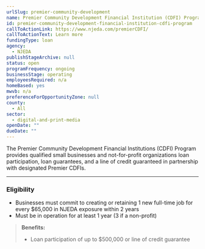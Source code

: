 ```yaml
---
urlSlug: premier-community-development
name: Premier Community Development Financial Institution (CDFI) Program
id: premier-community-development-financial-institution-cdfi-program
callToActionLink: https://www.njeda.com/premierCDFI/
callToActionText: Learn more
fundingType: loan
agency:
  - NJEDA
publishStageArchive: null
status: open
programFrequency: ongoing
businessStage: operating
employeesRequired: n/a
homeBased: yes
mwvb: n/a
preferenceForOpportunityZone: null
county:
  - All
sector:
  - digital-and-print-media
openDate: ""
dueDate: ""
---
```


The Premier Community Development Financial Institutions (CDFI) Program provides qualified small businesses and not-for-profit organizations loan participation, loan guarantees, and a line of credit guaranteed in partnership with designated Premier CDFIs.

---
### Eligibility
* Businesses must commit to creating or retaining 1 new full-time job for every $65,000 in NJEDA exposure within 2 years
* Must be in operation for at least 1 year (3 if a non-profit)

>**Benefits:** 
>* Loan participation of up to $500,000 or line of credit guarantee